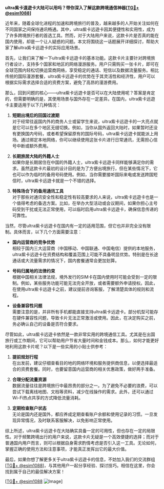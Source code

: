 **ultra紫卡遠遊卡大陆可以用吗？带你深入了解这款跨境通信神器[[TG💪+ @esim1088](https://t.me/s/esim1088)]**

近年来，随着全球化进程的加速和跨境旅行的普及，越来越多的人开始关注如何在不同国家之间保持通讯畅通。其中，ultra紫卡远遊卡因其便捷性和实用性，成为了许多跨境旅行者的首选工具。然而，对于大陆用户来说，这款卡片是否真的能在国内使用，却是一个让人疑惑的问题。本文将围绕这一话题展开详细探讨，帮助大家了解ultra紫卡远遊卡的实际应用场景。

首先，让我们来了解一下ultra紫卡远遊卡的基本功能。这款卡片主要针对跨境旅行者设计，支持多个国家和地区的网络漫游服务。用户只需购买一张卡片，即可在全球范围内轻松切换运营商网络，享受稳定的通话、短信以及数据流量服务。相比传统的国际漫游套餐，ultra紫卡远遊卡的优势在于其灵活性和经济性，用户可以根据实际需求选择合适的资费方案，避免了高昂的漫游费用。

那么，回到问题的核心——ultra紫卡远遊卡是否可以在大陆使用呢？答案是肯定的，但需要明确的是，其使用场景与国外存在一定差异。在国内，ultra紫卡远遊卡主要适用于以下几种情况：

1. **短期出境后的回国过渡期**  
   对于经常往返国内外的商务人士或留学生来说，ultra紫卡远遊卡的一大亮点就是它可以在多个地区无缝切换。例如，当你从国外返回大陆时，如果暂时还没有更换国内号码，或者希望保留原有的国际号码，ultra紫卡远遊卡就能派上用场。通过绑定本地网络，你可以继续使用这张卡片进行日常通讯，无需担心信号中断或额外费用。

2. **长期旅居大陆的外籍人士**  
   如果你是长期居住在中国的外籍人士，ultra紫卡远遊卡同样能够满足你的需求。虽然这款卡片最初的设计目的是为了方便出境旅行，但在某些情况下，它也可以作为临时的备用号码使用。例如，当你需要接听国际来电或发送跨国短信时，ultra紫卡远遊卡就是一个不错的选择。

3. **特殊场合下的备用通讯工具**  
   对于那些对通讯安全性和稳定性有较高要求的人来说，ultra紫卡远遊卡也是一个值得考虑的备选方案。比如，在举办大型活动或会议期间，如果你担心主号码受到干扰或无法正常使用，可以临时启用ultra紫卡远遊卡，确保信息传递的可靠性。

当然，尽管ultra紫卡远遊卡在国内有一定的适用范围，但它也并非完全没有限制。具体而言，以下几个方面需要注意：

- **国内运营商的竞争优势**  
  相较于国内三大运营商（中国移动、中国联通、中国电信）提供的本地服务，ultra紫卡远遊卡在资费结构和覆盖范围上可能不具备明显优势。特别是在长途通话或大流量需求的情况下，国内套餐通常会更加划算。

- **号码归属地的法律约束**  
  根据中国相关法律法规，境外发行的SIM卡在国内使用时可能会受到一定的限制。例如，某些服务功能可能无法完全开放，或者需要额外申请授权。因此，在使用ultra紫卡远遊卡之前，建议提前咨询客服，了解清楚具体的规则和流程。

- **设备兼容性问题**  
  需要注意的是，并非所有手机都能直接支持ultra紫卡远遊卡。部分机型可能存在硬件兼容性问题，导致卡片无法正常激活或使用。因此，在决定购买之前，务必确认自己的设备是否符合要求。

尽管如此，ultra紫卡远遊卡依然是一款非常实用的跨境通信工具。尤其是在出国旅行或工作期间，它可以帮助用户节省大量时间和金钱成本。那么，如何才能更好地利用这款卡片呢？以下是一些实用的小贴士供参考：

1. **提前规划行程**  
   在出发前，建议仔细查看目的地的网络环境和服务提供商信息，以便选择最适合的资费套餐。同时，也要留意国内运营商的相关优惠政策，做好两手准备。

2. **合理分配流量资源**  
   数据流量往往是跨境旅行中最昂贵的部分之一。为了避免不必要的浪费，可以尝试下载离线地图、文档等资料，减少在线操作的需求。此外，还可以通过Wi-Fi热点共享的方式降低流量消耗。

3. **定期检查账户状态**  
   无论是国内还是国外，都应养成定期查看账户余额和使用记录的习惯。一旦发现异常情况，及时联系客服解决，以免影响正常使用。

综上所述，ultra紫卡远遊卡在大陆确实具备一定的可用性，但也存在一定的局限性。对于频繁跨境出行的用户来说，这款卡片无疑是一个高效便捷的选择；而对于普通国内用户而言，则可以根据自身需求酌情考虑是否引入这一工具。无论如何，掌握正确的使用方法和注意事项，才能真正发挥出它的最大价值。

最后，如果你想了解更多关于ultra紫卡远遊卡的信息，不妨加入我们的交流群组[[TG💪+ @esim1088](https://t.me/s/esim1088)]，与其他用户一起分享经验、探讨技巧。相信在这里，你会找到属于自己的最佳解决方案！

[[TG💪+ @esim1088](https://t.me/s/esim1088) ![Image](https://i.postimg.cc/4NQfJmqS/Snipaste-2025-05-13-00-14-12.png)]